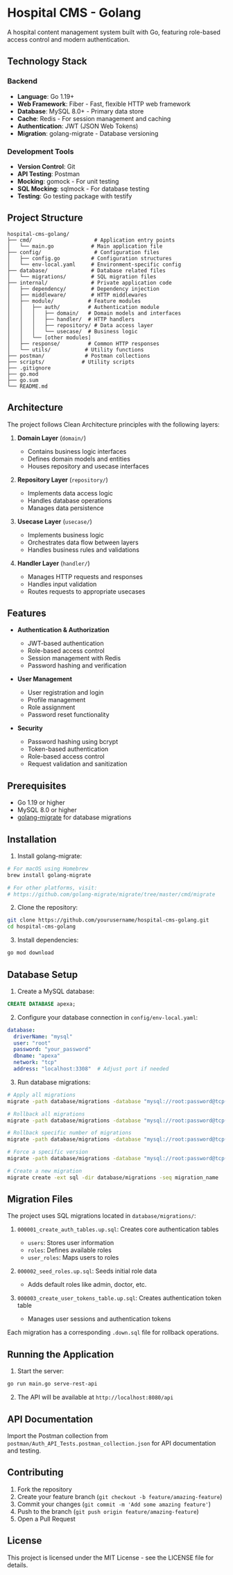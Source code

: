 # Hospital CMS - Golang

A hospital content management system built with Go, featuring role-based access control and modern authentication.

## Technology Stack

### Backend
- **Language**: Go 1.19+
- **Web Framework**: Fiber - Fast, flexible HTTP web framework
- **Database**: MySQL 8.0+ - Primary data store
- **Cache**: Redis - For session management and caching
- **Authentication**: JWT (JSON Web Tokens)
- **Migration**: golang-migrate - Database versioning

### Development Tools
- **Version Control**: Git
- **API Testing**: Postman
- **Mocking**: gomock - For unit testing
- **SQL Mocking**: sqlmock - For database testing
- **Testing**: Go testing package with testify

## Project Structure

```
hospital-cms-golang/
├── cmd/                    # Application entry points
│   └── main.go            # Main application file
├── config/                 # Configuration files
│   ├── config.go          # Configuration structures
│   └── env-local.yaml     # Environment-specific config
├── database/              # Database related files
│   └── migrations/        # SQL migration files
├── internal/              # Private application code
│   ├── dependency/        # Dependency injection
│   ├── middleware/        # HTTP middlewares
│   ├── module/           # Feature modules
│   │   ├── auth/         # Authentication module
│   │   │   ├── domain/   # Domain models and interfaces
│   │   │   ├── handler/  # HTTP handlers
│   │   │   ├── repository/ # Data access layer
│   │   │   └── usecase/  # Business logic
│   │   └── [other modules]
│   ├── response/         # Common HTTP responses
│   └── utils/           # Utility functions
├── postman/             # Postman collections
├── scripts/            # Utility scripts
├── .gitignore
├── go.mod
├── go.sum
└── README.md
```

## Architecture

The project follows Clean Architecture principles with the following layers:

1. **Domain Layer** (`domain/`)
   - Contains business logic interfaces
   - Defines domain models and entities
   - Houses repository and usecase interfaces

2. **Repository Layer** (`repository/`)
   - Implements data access logic
   - Handles database operations
   - Manages data persistence

3. **Usecase Layer** (`usecase/`)
   - Implements business logic
   - Orchestrates data flow between layers
   - Handles business rules and validations

4. **Handler Layer** (`handler/`)
   - Manages HTTP requests and responses
   - Handles input validation
   - Routes requests to appropriate usecases

## Features

- **Authentication & Authorization**
  - JWT-based authentication
  - Role-based access control
  - Session management with Redis
  - Password hashing and verification

- **User Management**
  - User registration and login
  - Profile management
  - Role assignment
  - Password reset functionality

- **Security**
  - Password hashing using bcrypt
  - Token-based authentication
  - Role-based access control
  - Request validation and sanitization

## Prerequisites

- Go 1.19 or higher
- MySQL 8.0 or higher
- [golang-migrate](https://github.com/golang-migrate/migrate) for database migrations

## Installation

1. Install golang-migrate:
```bash
# For macOS using Homebrew
brew install golang-migrate

# For other platforms, visit:
# https://github.com/golang-migrate/migrate/tree/master/cmd/migrate
```

2. Clone the repository:
```bash
git clone https://github.com/yourusername/hospital-cms-golang.git
cd hospital-cms-golang
```

3. Install dependencies:
```bash
go mod download
```

## Database Setup

1. Create a MySQL database:
```sql
CREATE DATABASE apexa;
```

2. Configure your database connection in `config/env-local.yaml`:
```yaml
database:
  driverName: "mysql"
  user: "root"
  password: "your_password"
  dbname: "apexa"
  network: "tcp"
  address: "localhost:3308"  # Adjust port if needed
```

3. Run database migrations:
```bash
# Apply all migrations
migrate -path database/migrations -database "mysql://root:password@tcp(localhost:3308)/apexa" up

# Rollback all migrations
migrate -path database/migrations -database "mysql://root:password@tcp(localhost:3308)/apexa" down

# Rollback specific number of migrations
migrate -path database/migrations -database "mysql://root:password@tcp(localhost:3308)/apexa" down N

# Force a specific version
migrate -path database/migrations -database "mysql://root:password@tcp(localhost:3308)/apexa" force VERSION

# Create a new migration
migrate create -ext sql -dir database/migrations -seq migration_name
```

## Migration Files

The project uses SQL migrations located in `database/migrations/`:

1. `000001_create_auth_tables.up.sql`: Creates core authentication tables
   - `users`: Stores user information
   - `roles`: Defines available roles
   - `user_roles`: Maps users to roles

2. `000002_seed_roles.up.sql`: Seeds initial role data
   - Adds default roles like admin, doctor, etc.

3. `000003_create_user_tokens_table.up.sql`: Creates authentication token table
   - Manages user sessions and authentication tokens

Each migration has a corresponding `.down.sql` file for rollback operations.

## Running the Application

1. Start the server:
```bash
go run main.go serve-rest-api
```

2. The API will be available at `http://localhost:8080/api`

## API Documentation

Import the Postman collection from `postman/Auth_API_Tests.postman_collection.json` for API documentation and testing.

## Contributing

1. Fork the repository
2. Create your feature branch (`git checkout -b feature/amazing-feature`)
3. Commit your changes (`git commit -m 'Add some amazing feature'`)
4. Push to the branch (`git push origin feature/amazing-feature`)
5. Open a Pull Request

## License

This project is licensed under the MIT License - see the LICENSE file for details.
